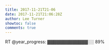 ```yaml
---
title: 2017-11-21T21-06
date: 2017-11-21T21:06:28Z
author: Lee Turner
showtoc: false
comments: true
---
```


RT @year_progress: ▓▓▓▓▓▓▓▓▓▓▓▓▓░░ 89%

